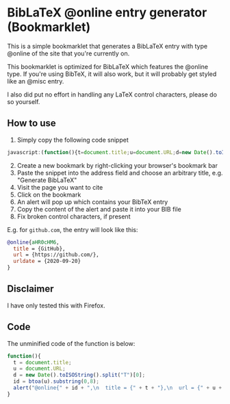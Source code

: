 # BibLaTeX @online entry generator (Bookmarklet)

This is a simple bookmarklet that generates a BibLaTeX entry with type @online of the site that you're currently on.

This bookmarklet is optimized for BibLaTeX which features the @online type. If you're using BibTeX, it will also work, but it will probably get styled like an @misc entry.

I also did put no effort in handling any LaTeX control characters, please do so yourself.

## How to use

1. Simply copy the following code snippet

```javascript
javascript:(function(){t=document.title;u=document.URL;d=new Date().toISOString().split("T")[0];id=btoa(u).substring(0,8);alert("@online{" +id+ ",\n  title = {" +t+ "},\n  url = {" +u+ "},\n  urldate = {" +d+ "}\n}");})();
```

2. Create a new bookmark by right-clicking your browser's bookmark bar
3. Paste the snippet into the address field and choose an arbitrary title, e.g. "Generate BibLaTeX"
4. Visit the page you want to cite
5. Click on the bookmark
6. An alert will pop up which contains your BibTeX entry
7. Copy the content of the alert and paste it into your BIB file
8. Fix broken control characters, if present

E.g. for `github.com`, the entry will look like this:

```bibtex
@online{aHR0cHM6,
  title = {GitHub},
  url = {https://github.com/},
  urldate = {2020-09-20}
}
```

## Disclaimer

I have only tested this with Firefox.

## Code

The unminified code of the function is below:

```javascript
function(){
  t = document.title;
  u = document.URL;
  d = new Date().toISOString().split("T")[0];
  id = btoa(u).substring(0,8);
  alert("@online{" + id + ",\n  title = {" + t + "},\n  url = {" + u + "},\n  urldate = {" + d + "}\n}");
}
```
